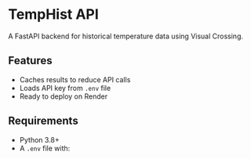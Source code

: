# TempHist API

A FastAPI backend for historical temperature data using Visual Crossing.

## Features
- Caches results to reduce API calls
- Loads API key from `.env` file
- Ready to deploy on Render

## Requirements
- Python 3.8+
- A `.env` file with:

